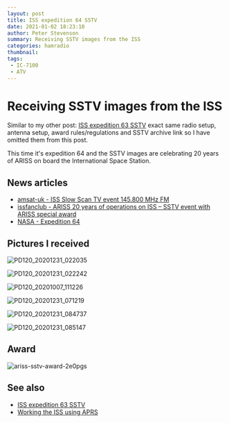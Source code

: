 ```yaml
---
layout: post
title: ISS expedition 64 SSTV
date: 2021-01-02 18:23:10
author: Peter Stevenson
summary: Receiving SSTV images from the ISS
categories: hamradio
thumbnail:
tags:
 - IC-7100
 - ATV
---
```


# Receiving SSTV images from the ISS

Similar to my other post: [ISS expedition 63 SSTV](https://2e0pgs.github.io/blog/hamradio/2020/10/11/iss-expedition-63-sstv/) exact same radio setup, antenna setup, award rules/regulations and SSTV archive link so I have omitted them from this post.

This time it's expedition 64 and the SSTV images are celebrating 20 years of ARISS on board the International Space Station.

## News articles

* [amsat-uk - ISS Slow Scan TV event 145.800 MHz FM](https://amsat-uk.org/2020/12/21/iss-slow-scan-tv-event-145-800-mhz-fm/)
* [issfanclub - ARISS 20 years of operations on ISS – SSTV event with ARISS special award](https://issfanclub.eu/2020/12/21/ariss-20-years-of-operations-on-iss-sstv-event-with-ariss-special-award/)
* [NASA - Expedition 64](https://www.nasa.gov/mission_pages/station/expeditions/expedition64/index.html)

## Pictures I received

![PD120_20201231_022035](/blog/assets/2021-01-02/PD120_20201231_022035.png)

![PD120_20201231_022242](/blog/assets/2021-01-02/PD120_20201231_022242.png)

![PD120_20201007_111226](/blog/assets/2021-01-02/PD120_20201231_035426.png)

![PD120_20201231_071219](/blog/assets/2021-01-02/PD120_20201231_071219.png)

![PD120_20201231_084737](/blog/assets/2021-01-02/PD120_20201231_084737.png)

![PD120_20201231_085147](/blog/assets/2021-01-02/PD120_20201231_085147.png)

## Award

![ariss-sstv-award-2e0pgs](/blog/assets/2021-01-02/ariss-sstv-award-2e0pgs.png)

## See also

* [ISS expedition 63 SSTV](https://2e0pgs.github.io/blog/hamradio/2020/10/11/iss-expedition-63-sstv/)
* [Working the ISS using APRS](https://2e0pgs.github.io/blog/hamradio/2020/10/02/working-the-iss-using-aprs/)